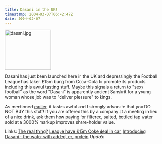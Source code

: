 ```yaml
---
title: Dasani in the UK!
timestamp: 2004-03-07T06:42:47Z
date: 2004-03-07
---
```


<img alt="dasani.jpg" src="http://blog.whatfettle.com/archives/dasani.jpg" width="150" height="131" border="0" />

Dasani has just been launched here in the UK and depressingly the Football League has taken £15m bung from Coca-Cola to promote its products including this awful tasting stuff.  Maybe this signals a return to "sexy football" as the word "Dasani" is apparently ancient Sanskrit for a young woman whose job was to "deliver pleasure" to kings. 

As mentioned <a href='http://blog.whatfettle.com/archives/000009.html'>earlier</a>, it tastes awful and I strongly advocate that you DO NOT BUY this stuff! If you are offered this by a company at a meeting in lieu of a nice drink, ask them how paying for filtered, salted, bottled tap water sold at a 3000% markup improves share-holder value.

Links:
<a href='http://enjoyment.independent.co.uk/food_and_drink/news/story.jsp?story=496974'>The real thing?</a>
<a href='http://www.telegraph.co.uk/sport/main.jhtml?xml=%2Fsport%2F2004%2F02%2F28%2Fsfnrdp28.xml'>League have £15m Coke deal in can</a>
<a href='http://www.theregister.co.uk/content/28/36192.html'>Introducing Dasani - the water with added, er, protein</a> *Update*